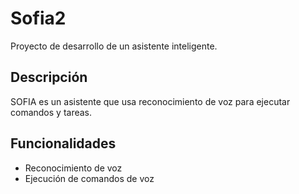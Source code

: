 # Sofia2
Proyecto de desarrollo de un asistente inteligente.

## Descripción
SOFIA es un asistente que usa reconocimiento de voz para ejecutar comandos y tareas.

## Funcionalidades
- Reconocimiento de voz
- Ejecución de comandos de voz

